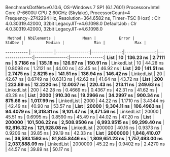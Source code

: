 
BenchmarkDotNet=v0.10.6, OS=Windows 7 SP1 (6.1.7601)
Processor=Intel Core i7-6600U CPU 2.60GHz (Skylake), ProcessorCount=4
Frequency=2742294 Hz, Resolution=364.6582 ns, Timer=TSC
  [Host]     : Clr 4.0.30319.42000, 32bit LegacyJIT-v4.6.1098.0
  DefaultJob : Clr 4.0.30319.42000, 32bit LegacyJIT-v4.6.1098.0


     Method | NbElements |            Mean |          Error |         StdDev |          Median |             Min |             Max |
----------- |----------- |----------------:|---------------:|---------------:|----------------:|----------------:|----------------:|
       **List** |         **10** |       **136.23 ns** |      **2.7111 ns** |      **5.7186 ns** |       **135.18 ns** |       **126.97 ns** |       **150.91 ns** |
 LinkedList |         10 |        44.28 ns |      0.8098 ns |      1.2121 ns |        44.00 ns |        42.45 ns |        46.92 ns |
       **List** |         **20** |       **141.51 ns** |      **2.7475 ns** |      **2.8215 ns** |       **141.51 ns** |       **136.94 ns** |       **146.42 ns** |
 LinkedList |         20 |        42.67 ns |      0.6749 ns |      0.6313 ns |        42.62 ns |        41.64 ns |        43.72 ns |
       **List** |        **200** |       **223.89 ns** |     **12.2220 ns** |     **12.0037 ns** |       **220.43 ns** |       **213.11 ns** |       **249.63 ns** |
 LinkedList |        200 |        42.28 ns |      0.4669 ns |      0.4367 ns |        42.31 ns |        41.62 ns |        43.28 ns |
       **List** |       **2000** |       **910.30 ns** |     **19.2966 ns** |     **34.2997 ns** |       **900.34 ns** |       **875.66 ns** |     **1,017.99 ns** |
 LinkedList |       2000 |        44.22 ns |      1.1710 ns |      3.4344 ns |        42.49 ns |        40.90 ns |        53.57 ns |
       **List** |      **20000** |     **9,304.11 ns** |    **106.4983 ns** |     **94.4079 ns** |     **9,318.81 ns** |     **9,101.47 ns** |     **9,471.56 ns** |
 LinkedList |      20000 |        45.51 ns |      0.6995 ns |      0.8590 ns |        45.49 ns |        44.02 ns |        47.20 ns |
       **List** |     **200000** |   **101,506.22 ns** |  **2,508.9506 ns** |  **6,993.9515 ns** |    **99,299.40 ns** |    **92,816.32 ns** |   **121,928.08 ns** |
 LinkedList |     200000 |        40.16 ns |      0.9373 ns |      0.9206 ns |        39.85 ns |        39.19 ns |        42.33 ns |
       **List** |    **2000000** | **1,848,410.07 ns** | **36,593.1593 ns** | **81,845.8446 ns** | **1,809,651.23 ns** | **1,757,493.00 ns** | **2,037,888.09 ns** |
 LinkedList |    2000000 |        45.22 ns |      0.9402 ns |      2.4270 ns |        44.57 ns |        39.89 ns |        50.17 ns |
